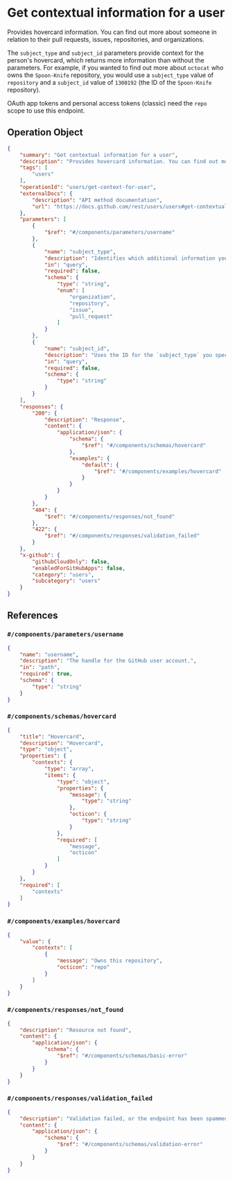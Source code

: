 # Get contextual information for a user

Provides hovercard information. You can find out more about someone in relation to their pull requests, issues, repositories, and organizations.

  The `subject_type` and `subject_id` parameters provide context for the person's hovercard, which returns more information than without the parameters. For example, if you wanted to find out more about `octocat` who owns the `Spoon-Knife` repository, you would use a `subject_type` value of `repository` and a `subject_id` value of `1300192` (the ID of the `Spoon-Knife` repository).

OAuth app tokens and personal access tokens (classic) need the `repo` scope to use this endpoint.

## Operation Object

```json
{
    "summary": "Get contextual information for a user",
    "description": "Provides hovercard information. You can find out more about someone in relation to their pull requests, issues, repositories, and organizations.\n\n  The `subject_type` and `subject_id` parameters provide context for the person's hovercard, which returns more information than without the parameters. For example, if you wanted to find out more about `octocat` who owns the `Spoon-Knife` repository, you would use a `subject_type` value of `repository` and a `subject_id` value of `1300192` (the ID of the `Spoon-Knife` repository).\n\nOAuth app tokens and personal access tokens (classic) need the `repo` scope to use this endpoint.",
    "tags": [
        "users"
    ],
    "operationId": "users/get-context-for-user",
    "externalDocs": {
        "description": "API method documentation",
        "url": "https://docs.github.com/rest/users/users#get-contextual-information-for-a-user"
    },
    "parameters": [
        {
            "$ref": "#/components/parameters/username"
        },
        {
            "name": "subject_type",
            "description": "Identifies which additional information you'd like to receive about the person's hovercard. Can be `organization`, `repository`, `issue`, `pull_request`. **Required** when using `subject_id`.",
            "in": "query",
            "required": false,
            "schema": {
                "type": "string",
                "enum": [
                    "organization",
                    "repository",
                    "issue",
                    "pull_request"
                ]
            }
        },
        {
            "name": "subject_id",
            "description": "Uses the ID for the `subject_type` you specified. **Required** when using `subject_type`.",
            "in": "query",
            "required": false,
            "schema": {
                "type": "string"
            }
        }
    ],
    "responses": {
        "200": {
            "description": "Response",
            "content": {
                "application/json": {
                    "schema": {
                        "$ref": "#/components/schemas/hovercard"
                    },
                    "examples": {
                        "default": {
                            "$ref": "#/components/examples/hovercard"
                        }
                    }
                }
            }
        },
        "404": {
            "$ref": "#/components/responses/not_found"
        },
        "422": {
            "$ref": "#/components/responses/validation_failed"
        }
    },
    "x-github": {
        "githubCloudOnly": false,
        "enabledForGitHubApps": false,
        "category": "users",
        "subcategory": "users"
    }
}
```

## References

### `#/components/parameters/username`

```json
{
    "name": "username",
    "description": "The handle for the GitHub user account.",
    "in": "path",
    "required": true,
    "schema": {
        "type": "string"
    }
}
```

### `#/components/schemas/hovercard`

```json
{
    "title": "Hovercard",
    "description": "Hovercard",
    "type": "object",
    "properties": {
        "contexts": {
            "type": "array",
            "items": {
                "type": "object",
                "properties": {
                    "message": {
                        "type": "string"
                    },
                    "octicon": {
                        "type": "string"
                    }
                },
                "required": [
                    "message",
                    "octicon"
                ]
            }
        }
    },
    "required": [
        "contexts"
    ]
}
```

### `#/components/examples/hovercard`

```json
{
    "value": {
        "contexts": [
            {
                "message": "Owns this repository",
                "octicon": "repo"
            }
        ]
    }
}
```

### `#/components/responses/not_found`

```json
{
    "description": "Resource not found",
    "content": {
        "application/json": {
            "schema": {
                "$ref": "#/components/schemas/basic-error"
            }
        }
    }
}
```

### `#/components/responses/validation_failed`

```json
{
    "description": "Validation failed, or the endpoint has been spammed.",
    "content": {
        "application/json": {
            "schema": {
                "$ref": "#/components/schemas/validation-error"
            }
        }
    }
}
```